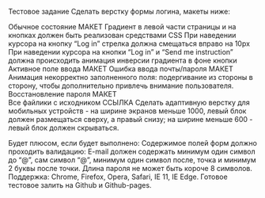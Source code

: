 Тестовое задание
Сделать верстку формы логина, макеты ниже:

Обычное состояние МАКЕТ
Градиент в левой части страницы и на кнопках должен быть реализован средствами CSS
При наведении курсора на кнопку “Log in” стрелка должна смещаться вправо на 10px
При наведении курсора на кнопки “Log in” и “Send me instruction” должна происходить анимация инверсии градиента в фоне кнопки
Активное поле ввода МАКЕТ 
Ошибка ввода почты/пароля МАКЕТ
Анимация некорректно заполненного поля: подергивание из стороны в сторону, чтобы дополнительно привлечь внимание пользователя.
Восстановление пароля МАКЕТ 	
Все файлики с исходником ССЫЛКА 
Сделать адаптивную верстку для мобильных устройств - на ширине экранов меньше 1000, левый блок должен размещаться сверху, а правый снизу; на ширине меньше 600 - левый блок должен скрываться.

Будет плюсом, если будет выполнено:
Содержимое полей форм должно проходить валидацию:
E-mail должен содержать минимум один символ до “@”, сам символ “@”, минимум один символ после, точка и минимум 2 буквы после точки.
Длина пароля не может быть короче 8 символов.
Поддержка: Chrome, Firefox, Opera, Safari, IE 11, IE Edge.
Готовое тестовое залить на Github и Github-pages.

